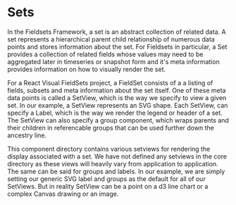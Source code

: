 # Sets
In the Fieldsets Framework, a set is an abstract collection of related data. A set represents a hierarchical parent child relationship of numerous data points and stores information about the set. For Fieldsets in particular, a Set provides a collection of related fields whose values may need to be aggregated later in timeseries or snapshot form and it's meta information provides information on how to visually render the set.

For a React Visual FieldSets project, a FieldSet consists of a a listing of fields, subsets and meta information about the set itself. One of these meta data points is called a SetView, which is the way we specify to view a given set. In our example, a SetView represents an SVG shape. Each SetView, can specify a Label, which is the way we render the legend or header of a set. The SetView can also specify a group component, which wraps parents and their children in referencable groups that can be used further down the ancestry line.

This component directory contains various setviews for rendering the display associated with a set. We have not defined any setviews in the core directory as these views will heavily vary from application to application. The same can be said for groups and labels. In our example, we are simply setting our generic SVG label and groups as the default for all of our SetViews. But in reality SetView can be a point on a d3 line chart or a complex Canvas drawing or an image.
